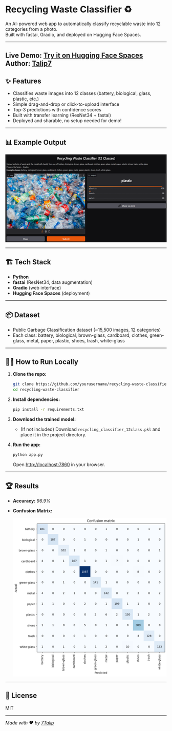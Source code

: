 # Recycling Waste Classifier ♻️

An AI-powered web app to automatically classify recyclable waste into 12 categories from a photo.  
Built with fastai, Gradio, and deployed on Hugging Face Spaces.

---

**Live Demo:** [Try it on Hugging Face Spaces](https://huggingface.co/spaces/Talip7/recycling_waste_classifier)  
**Author:** [Talip7](https://huggingface.co/Talip7)
---

## ✨ Features

- Classifies waste images into 12 classes (battery, biological, glass, plastic, etc.)
- Simple drag-and-drop or click-to-upload interface
- Top-3 predictions with confidence scores
- Built with transfer learning (ResNet34 + fastai)
- Deployed and sharable, no setup needed for demo!

---

## 📊 Example Output

<img src="demo_screenshot.png" alt="App Screenshot" width="600"/>

---

## 🏗️ Tech Stack

- **Python**
- **fastai** (ResNet34, data augmentation)
- **Gradio** (web interface)
- **Hugging Face Spaces** (deployment)

---

## 📦 Dataset

- Public Garbage Classification dataset (~15,500 images, 12 categories)
- Each class: battery, biological, brown-glass, cardboard, clothes, green-glass, metal, paper, plastic, shoes, trash, white-glass

---

## 🧑‍💻 How to Run Locally

1. **Clone the repo:**
    ```bash
    git clone https://github.com/yourusername/recycling-waste-classifier.git
    cd recycling-waste-classifier
    ```

2. **Install dependencies:**
    ```bash
    pip install -r requirements.txt
    ```

3. **Download the trained model:**
    - (If not included) Download `recycling_classifier_12class.pkl` and place it in the project directory.

4. **Run the app:**
    ```bash
    python app.py
    ```
    Open [http://localhost:7860](http://localhost:7860) in your browser.

---

## 🏆 Results

- **Accuracy:** *96.9%*
- **Confusion Matrix:**

  <img src="confusion_matrix.png" alt="Confusion matrix" width="500">

---

## 📄 License

MIT

---

*Made with ❤️ by [7Talip](https://github.com/7Talip)*

